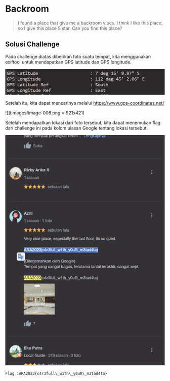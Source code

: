 # Backroom

> I found a place that give me a backroom vibes. I think I like this place, so I give this place 5 star. Can you find this place?

## Solusi Challenge

Pada challenge diatas diberikan foto suatu tempat, kita menggunakan exiftool untuk mendapatkan GPS latitude dan GPS longitude.

![](images/image-004.png)

Setelah itu, kita dapat mencarinya melalui https://www.gps-coordinates.net/

![](images/image-006.png = 921x421)

Setelah mendapatkan lokasi dari foto tersebut, kita dapat menemukan flag dari challenge ini pada kolom ulasan Google tentang lokasi tersebut.

![](images/image-007.png)

```
Flag :ARA2023{c4r3full\_w1th\_y0uR\_m3tad4ta}
```
